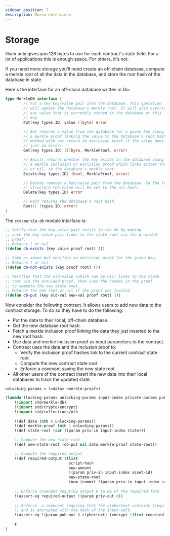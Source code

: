 ```yaml
---
sidebar_position: 7
description: Marco extensions
---
```


# Storage

Illium only gives you 128 bytes to use for each contract's state field. For a lot of applications this is enough space.
For others, it's not.

If you need more storage you'll need create an off-chain database, compute a merkle root of all the data in the database, 
and store the root hash of the database in state. 

Here's the interface for an off-chain database written in Go:
```go
type MerkleDB interface {
        // Put a new key/value pair into the database. This operation
        // will update the database's merkle root. It will also override
        // any value that is currently stored in the database at this
        // key.
        Put(key types.ID, value []byte) error

        // Get returns a value from the database for a given key along with
        // a merkle proof linking the value to the database's root hash. This
        // method with not return an exclusion proof if the value does not exist
        // just an error.
        Get(key types.ID) ([]byte, MerkleProof, error)

        // Exists returns whether the key exists in the database along with
        // a merkle inclusion or exclusion proof which links either the value,
        // or nil, to the database's merkle root.
        Exists(key types.ID) (bool, MerkleProof, error)

        // Delete removes a key/value pair from the database. In the tree
        // structure the value will be set to the nil hash.
        Delete(key types.ID) error

        // Root returns the database's root hash.
        Root() (types.ID, error)
}
```

The `std/merkle-db` module interface is:
```lisp
;; Verify that the key-value pair exists in the db by making
;; sure the key-value pair links to the state root via the provided
;; proof.
;; Returns t or nil
!(defun db-exists (key value proof root) ())

;; Same as above but verifies an exclusion proof for the given key.
;; Returns t or nil
!(defun db-not-exists (key proof root) ())

;; Verifies that the old-value (which can be nil) links to the state 
;; root via the provided proof, then uses the hashes in the proof
;; to compute the new state root.
;; Returns the new root or nil if the proof was invalid
!(defun db-put (key old-val new-val proof root) ())
```

Now consider the following contract. It allows users to add new data to the contract storage. To do so they have to do
the following:

- Put the data to their local, off-chain database.
- Get the new database root hash.
- Fetch a merkle inclusion proof linking the data they just inserted to the new root hash.
- Use data and merkle inclusion proof as input parameters to the contract.
- Contract uses the data and the inclusion proof to:
  - Verify the inclusion proof hashes link to the current contract state root
  - Compute the new contract state root
  - Enforce a covenant saving the new state root
- All other users of the contract insert the new data into their local databases to track the updated state.

```
unlocking-params = (<data> <merkle-proof>)
```

```lisp
(lambda (locking-params unlocking-params input-index private-params public-params)
    !(import std/merkle-db)
    !(import std/crypto/encrypt)
    !(import std/collections/nth
    
    !(def data (nth 0 unlocking-params))
    !(def merkle-proof (nth 1 unlocking-params))
    !(def state-root (car !(param priv-in input-index state)))

    ;; Compute the new state root
    !(def new-state-root (db-put nil data merkle-proof state-root))

    ;; Compute the required output
    !(def required-output !(list
                            script-hash
                            new-amount
                            !(param priv-in input-index asset-id)
                            new-state-root
                            (num (commit !(param priv-in input-index salt)))))
    
    ;; Enforce covenant requring output 0 to be of the required form                  
    !(assert-eq required-output !(param priv-out 0))
    
    ;; Enforce  a covenant requring that the ciphertext contains (required-output data-to-store)
    ;; and is encrypted with the hash of the input-salt. 
    !(assert-eq !(param pub-out 0 ciphertext) (encrypt !(list required-output data-to-store) (num (commit !(param priv-in input-index salt)))))
    
    t
)
```